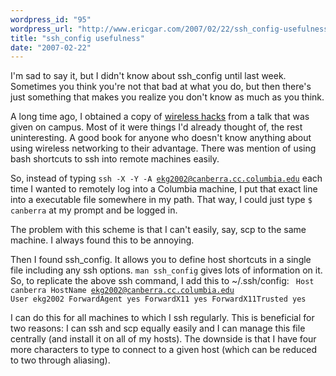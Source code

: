 ```yaml
---
wordpress_id: "95"
wordpress_url: "http://www.ericgar.com/2007/02/22/ssh_config-usefulness/"
title: "ssh_config usefulness"
date: "2007-02-22"
---
```

I'm sad to say it, but I didn't know about ssh_config until last week. Sometimes you think you're not that bad at what you do, but then there's just something that makes you realize you don't know as much as you think.

A long time ago, I obtained a copy of <a href="http://www.oreilly.com/catalog/wirelesshks/">wireless hacks</a> from a talk that was given on campus. Most of it were things I'd already thought of, the rest uninteresting. A good book for anyone who doesn't know anything about using wireless networking to their advantage. There was mention of using bash shortcuts to ssh into remote machines easily. 

So, instead of typing <code>ssh -X -Y -A ekg2002@canberra.cc.columbia.edu</code> each time I wanted to remotely log into a Columbia machine, I put that exact line into a executable file somewhere in my path. That way, I could just type <code>$ canberra</code> at my prompt and be logged in.

The problem with this scheme is that I can't easily, say, scp to the same machine. I always found this to be annoying.

Then I found ssh_config. It allows you to define host shortcuts in a single file including any ssh options. <code>man ssh_config</code> gives lots of information on it. So, to replicate the above ssh command, I add this to ~/.ssh/config:
<code>
Host canberra
HostName ekg2002@canberra.cc.columbia.edu
User ekg2002
ForwardAgent yes
ForwardX11 yes
ForwardX11Trusted yes
</code>
 
I can do this for all machines to which I ssh regularly. This is beneficial for two reasons: I can ssh and scp equally easily and I can manage this file centrally (and install it on all of my hosts). The downside is that I have four more characters to type to connect to a given host (which can be reduced to two through aliasing).

